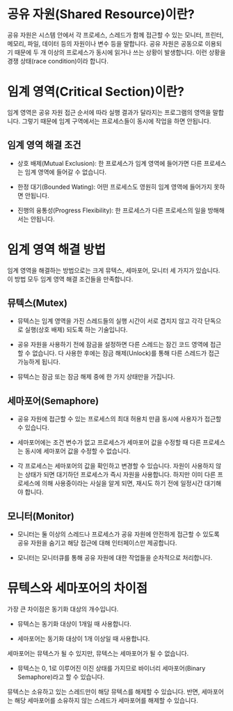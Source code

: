 # 공유 자원(Shared Resource)이란?

공유 자원은 시스템 안에서 각 프로세스, 스레드가 함께 접근할 수 있는 모니터, 프린터, 메모리, 파일, 데이터 등의 자원이나 변수 등을 말합니다. 공유 자원은 공동으로 이용되기 때문에 두 개 이상의 프로세스가 동시에 읽거나 쓰는 상황이 발생합니다. 이런 상황을 경쟁 상태(race condition)이라 합니다.

# 임계 영역(Critical Section)이란?

임계 영역은 공유 자원 접근 순서에 따라 실행 결과가 달라지는 프로그램의 영역을 말합니다. 그렇기 때문에 임계 구역에서는 프로세스들이 동시에 작업을 하면 안됩니다. 

## 임계 영역 해결 조건

- 상호 배제(Mutual Exclusion): 한 프로세스가 임계 영역에 들어가면 다른 프로세스는 임계 영역에 들어갈 수 없습니다.

- 한정 대기(Bounded Wating): 어떤 프로세스도 영원히 임계 영역에 들어가지 못하면 안됩니다.

- 진행의 융통성(Progress Flexibility): 한 프로세스가 다른 프로세스의 일을 방해해서는 안됩니다.

# 임계 영역 해결 방법

임계 영역을 해결하는 방법으로는 크게 뮤텍스, 세마포어, 모니터 세 가지가 있습니다. 이 방법 모두 임계 영역 해결 조건들을 만족합니다.

## 뮤텍스(Mutex)

- 뮤텍스는 임계 영역을 가진 스레드들의 실행 시간이 서로 겹치지 않고 각각 단독으로 실행(상호 배제) 되도록 하는 기술입니다. 

- 공유 자원을 사용하기 전에 잠금을 설정하면 다른 스레드는 잠긴 코드 영역에 접근할 수 없습니다. 다 사용한 후에는 잠금 해제(Unlock)를 통해 다른 스레드가 접근 가능하게 됩니다.

- 뮤텍스는 잠금 또는 잠금 해제 중에 한 가지 상태만을 가집니다.

## 세마포어(Semaphore)

- 공유 자원에 접근할 수 있는 프로세스의 최대 허용치 만큼 동시에 사용자가 접근할 수 있습니다.

- 세마포어에는 조건 변수가 없고 프로세스가 세마포어 값을 수정할 때 다른 프로세스는 동시에 세마포어 값을 수정할 수 없습니다.

- 각 프로세스는 세마포어의 값을 확인하고 변경할 수 있습니다. 자원이 사용하지 않는 상태가 되면 대기하던 프로세스가 즉시 자원을 사용합니다. 하지만 이미 다른 프로세스에 의해 사용중이라는 사실을 알게 되면, 재시도 하기 전에 일정시간 대기해야 합니다.

## 모니터(Monitor)

- 모니터는 둘 이상의 스레드나 프로세스가 공유 자원에 안전하게 접근할 수 있도록 공유 자원을 숨기고 해당 접근에 대해 인터페이스만 제공합니다.

- 모니터는 모니터큐를 통해 공유 자원에 대한 작업들을 순차적으로 처리합니다.


# 뮤텍스와 세마포어의 차이점

가장 큰 차이점은 동기화 대상의 개수입니다.

- 뮤텍스는 동기화 대상이 1개일 때 사용합니다.

- 세마포어는 동기화 대상이 1개 이상일 때 사용합니다.

세마포어는 뮤텍스가 될 수 있지만, 뮤텍스는 세마포어가 될 수 없습니다.

- 뮤텍스는 0, 1로 이루어진 이진 상태를 가지므로 바이너리 세마포어(Binary Semaphore)라고 할 수 있습니다.

뮤텍스는 소유하고 있는 스레드만이 해당 뮤텍스를 해제할 수 있습니다. 반면, 세마포어는 해당 세마포어를 소유하지 않는 스레드가 세마포어를 해제할 수 있습니다.